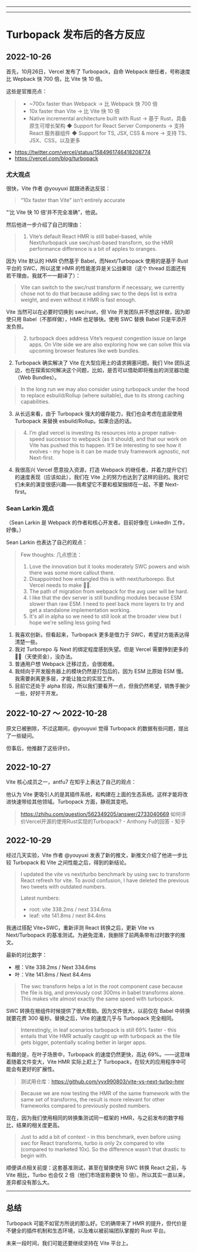 -----------------

<end-time time="2022-11-01/转发" mood="心情: 还好" />

-----------------

Turbopack 发布后的各方反应
========

2022-10-26
--------

首先，10月26日，Vercel 发布了 Turbopack，自命 Webpack 继任者，号称速度比 Wepback 快 700 倍，比 Vite 快 10 倍。

这些是官推亮点：

> * ~700x faster than Webpack -> 比 Webpack 快 700 倍
> * 10x faster than Vite -> 比 Vite 快 10 倍
> * Native incremental architecture built with Rust -> 基于 Rust，具备原生可增长架构
> ◆ Support for React Server Components -> 支持 React 服务器组件
> ◆ Support for TS, JSX, CSS & more -> 支持 TS、JSX、CSS，以及更多

* https://twitter.com/vercel/status/1584961746418208774
* https://vercel.com/blog/turbopack

### 尤大观点

很快，Vite 作者 @youyuxi 就跟进表达反驳：

> “10x faster than Vite” isn’t entirely accurate

“‘比 Vite 快 10 倍’并不完全准确”，他说。

然后他进一步介绍了自己的理由：

> 1. Vite’s default React HMR is still babel-based, while Next/turbopack use swc/rust-based transform, so the HMR performance difference is a bit of apples to oranges.

因为 Vite 默认的 HMR 仍然基于 Babel，而Next/Turbopack 使用的是基于 Rust 平台的 SWC，所以这里 HMR 的性能差异是关公战秦琼（这个 thread 后面还有若干理由，我就不一一翻译了）：

> Vite can switch to the swc/rust transform if necessary, we currently chose not to do that because adding swc to the deps list is extra weight, and even without it HMR is fast enough.

Vite 当然可以在必要时切换到 swc/rust，但 Vite 开发团队并不想这样做，因为即使只用 Babel（不那样做），HMR 也足够快。使用 SWC 替换 Babel 只是平添开发负担。

> 2. turbopack does address Vite’s request congestion issue on large apps. On Vite side we are also exploring how we can solve this via upcoming browser features like web bundles.

2. Turbopack 确实解决了 Vite 在大型应用上的请求拥塞问题。我们 Vite 团队这边，也在探索如何解决这个问题，比如，是否可以借助即将推出的浏览器功能（Web Bundles）。

> In the long run we may also consider using turbopack under the hood to replace esbuild/Rollup (where suitable), due to its strong caching capabilities.

3. 从长远来看，由于 Turbopack 强大的缓存能力，我们也会考虑在底层使用 Turbopack 来替换 esbuild/Rollup。如果合适的话。

> 4. I’m glad vercel is investing its resources into a proper native-speed successor to webpack (as it should), and that our work on Vite has pushed this to happen. It’ll be interesting to see how it evolves - my hope is it can be made truly framework agnostic, not Next-first.

4. 我很高兴 Vercel 愿意投入资源，打造 Webpack 的继任者，并着力提升它们的速度表现（应该如此），我们在 Vite 上的努力也达到了这样的目的。我对它们未来的演变很感兴趣——我希望它不要和框架捆绑在一起，不要 Next-first。

### Sean Larkin 观点

（Sean Larkin 是 Webpack 的作者和核心开发者。目前好像在 LinkedIn 工作，好像。）

Sean Larkin 也表达了自己的观点：

> Few thoughts: 几点想法：
> 1. Love the innovation but it looks moderately SWC powers and wish there was some more callout there. 
> 2. Disappointed how entangled this is with next/turborepo. But Vercel needs to make 💸🤑. 
> 3. The path of migration from webpack for the avg user will be hard.
> 4. I like that the dev server is still bundling modules because ESM slower than raw ESM. I need to peel back more layers to try and get a standalone implementation working. 
> 5. It's all in alpha so we need to still look at the broader view but I hope we're selling less going fwd

1. 我喜欢创新。但看起来，Turbopack 更多是借力于 SWC，希望对方能表达得清楚一些。
2. 我对 Turborepo 与 Next 的绑定程度感到失望。但是 Vercel 需要挣到更多的 💸🤑（天使资金），没办法。
3. 普通用户想 Webpack 迁移过去，会很艰难。
4. 我倾向于开发服务器上的模块仍然是打包后的，因为 ESM 比原始 ESM 慢。我需要剥离更多层，才能让独立的实现工作。
5. 目前它还处于 alpha 阶段，所以我们要看开一点，但我仍然希望，销售手腕少一些，好好干开发。

2022-10-27 ～ 2022-10-28
--------

原文已被删除，不过这期间，@youyuxi 觉得 Turbopack 的数据有些问题，提出了一些疑问。

但事后，他推翻了这些评价。

2022-10-27
--------

Vite 核心成员之一，antfu7 在知乎上表达了自己的观点：

他认为 Vite 更吸引人的是其插件系统，和构建在上面的生态系统。这样才能将改进快速带给其他领域。Turbopack 方面，静观其变吧。

> https://zhihu.com/question/562349205/answer/2733040669
> 如何评价Vercel开源的使用Rust实现的Turbopack? - Anthony Fu的回答 - 知乎

2022-10-29
--------

经过几天实验，Vite 作者 @youyuxi 发表了新的推文，新推文介绍了他进一步比较 Turbopack 和 Vite 之间性能之后，得到的新结论。

> I updated the vite vs next/turbo benchmark by using swc to transform React refresh for vite. To avoid confusion, I have deleted the previous two tweets with outdated numbers.
> 
> Latest numbers:
> - root: vite 338.2ms / next 334.6ms
> - leaf: vite 141.8ms / next 84.4ms

我通过搭配 Vite+SWC，重新评测 React 转换之后，更新 Vite vs Next/Turbopack 的基准测试。为避免混淆，我删除了前两条带有过时数字的推文。

最新的对比数字：
- 根：Vite 338.2ms / Next 334.6ms
- 叶：Vite 141.8ms / Next 84.4ms

> The swc transform helps a lot in the root component case because the file is big, and previously cost 300ms in babel transforms alone. This makes vite almost exactly the same speed with turbopack.

SWC 转换在根组件时候提供了很大帮助。因为文件很大，以前仅在 Babel 中转换就要花费 300 毫秒。替换之后，Vite 的速度几乎与 Turbopack 完全相同。

> Interestingly, in leaf scenarios turbopack is still 69% faster - this entails that Vite HMR actually caught up with turbopack as the file gets bigger, potentially scaling better in larger apps.

有趣的是，在叶子场景中，Turbopack 的速度仍然更快，高达 69%。——这意味着随着文件变大，Vite HMR 实际上赶上了 Turbopack，在较大的应用程序中可能会有更好的扩展性。

> 测试用仓库：https://github.com/yyx990803/vite-vs-next-turbo-hmr

> Because we are now testing the HMR of the same framework with the same set of transforms, the result is more relevant for other frameworks compared to previously posted numbers.

现在，因为我们使用相同的转换集测试同一框架的 HMR，与之前发布的数字相比，结果的相关度更高。

> Just to add a bit of context - in this benchmark, even before using swc for React transforms, turbo is only 2x compared to vite (compared to marketed 10x). So the difference wasn’t that drastic to begin with.

顺便讲点相关前提：这套基准测试，甚至在替换使用 SWC 转换 React 之前，与 Vite 相比，Turbo 也会仅 2 倍（他们市场宣称要快 10 倍）。所以其实一直以来，差异都没有那么大。

--------

总结
--------

Turbopack 可能不如官方所说的那么好。它的确带来了 HMR 的提升，但代价是不健全的插件机制和生态环境，以及难以被前端团队掌握的 Rust 平台。

未来一段时间，我们可能还要继续坚持在 Vite 平台上。